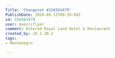 ```yaml
---
Title: 'Changeset #156563479'
PublishDate: 2024-09-13T09:39:04Z
id: 156563479
user: muesliflyer
comment: Entered Royal Land Hotel & Restaurant
created_by: iD 2.30.2
tags:
- Montenegro

---
```

